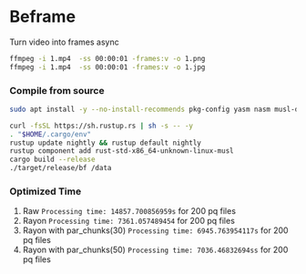 # Beframe

Turn video into frames async

```sh
ffmpeg -i 1.mp4  -ss 00:00:01 -frames:v -o 1.png
ffmpeg -i 1.mp4  -ss 00:00:01 -frames:v -o 1.jpg
```
### Compile from source

```bash
sudo apt install -y --no-install-recommends pkg-config yasm nasm musl-dev clang llvm

curl -fsSL https://sh.rustup.rs | sh -s -- -y
. "$HOME/.cargo/env"
rustup update nightly && rustup default nightly
rustup component add rust-std-x86_64-unknown-linux-musl
cargo build --release
./target/release/bf /data
```

### Optimized Time

1. Raw `Processing time: 14857.700856959s` for 200 pq files
2. Rayon `Processing time: 7361.057489454` for 200 pq files
2. Rayon with par_chunks(30) `Processing time: 6945.763954117s` for 200 pq files
2. Rayon with par_chunks(50) `Processing time: 7036.46832694ss` for 200 pq files